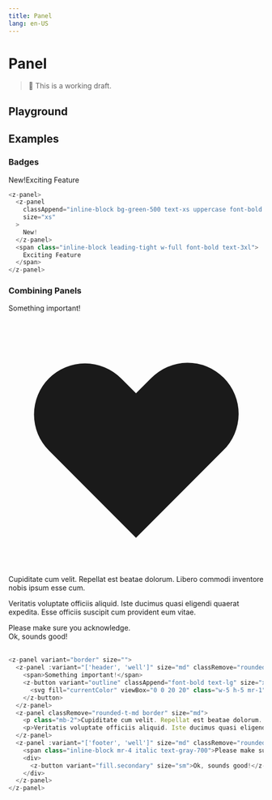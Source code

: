```yaml
---
title: Panel
lang: en-US
---
```


# Panel

> 🚨 This is a working draft.

## Playground

<z-panel-playground />

## **Examples**

### Badges

<z-panel><z-panel classAppend="inline-block bg-green-500 text-xs uppercase font-bold text-white border-white" size="xs">New!</z-panel><span class="inline-block leading-tight w-full font-bold text-3xl">Exciting Feature</span></z-panel>
<br/>

```js
<z-panel>
  <z-panel
    classAppend="inline-block bg-green-500 text-xs uppercase font-bold text-white border-white"
    size="xs"
  >
    New!
  </z-panel>
  <span class="inline-block leading-tight w-full font-bold text-3xl">
    Exciting Feature
  </span>
</z-panel>
```

### Combining Panels

<z-panel variant="border" size="">
  <z-panel :variant="['header', 'well']" size="md" classRemove="rounded-b-md"><span>Something important!</span><z-button variant="outline" classAppend="font-bold text-lg" size="xs" classRemove="px-1"><svg fill="currentColor" viewBox="0 0 20 20" class="w-5 h-5 mr-1"><path fill-rule="evenodd" d="M3.172 5.172a4 4 0 015.656 0L10 6.343l1.172-1.171a4 4 0 115.656 5.656L10 17.657l-6.828-6.829a4 4 0 010-5.656z" clip-rule="evenodd"></path></svg></z-button>
  </z-panel>
  <z-panel classRemove="rounded-t-md border" size="md"><p class="mb-2">Cupiditate cum velit. Repellat est beatae dolorum. Libero commodi inventore nobis ipsum esse cum.</p><p>Veritatis voluptate officiis aliquid. Iste ducimus quasi eligendi quaerat expedita. Esse officiis suscipit cum provident eum vitae.</p></z-panel>
  <z-panel :variant="['footer', 'well']" size="md" classRemove="rounded-t-md"><span class="inline-block mr-4 italic text-gray-700">Please make sure you acknowledge.</span><div><z-button variant="fill.secondary" size="sm">Ok, sounds good!</z-button></div></z-panel>
</z-panel>
<br/>

```js
<z-panel variant="border" size="">
  <z-panel :variant="['header', 'well']" size="md" classRemove="rounded-b-md">
    <span>Something important!</span>
    <z-button variant="outline" classAppend="font-bold text-lg" size="xs" classRemove="px-1">
      <svg fill="currentColor" viewBox="0 0 20 20" class="w-5 h-5 mr-1"><path fill-rule="evenodd" d="M3.172 5.172a4 4 0 015.656 0L10 6.343l1.172-1.171a4 4 0 115.656 5.656L10 17.657l-6.828-6.829a4 4 0 010-5.656z" clip-rule="evenodd"></path></svg>
    </z-button>
  </z-panel>
  <z-panel classRemove="rounded-t-md border" size="md">
    <p class="mb-2">Cupiditate cum velit. Repellat est beatae dolorum. Libero commodi inventore nobis ipsum esse cum.</p>
    <p>Veritatis voluptate officiis aliquid. Iste ducimus quasi eligendi quaerat expedita. Esse officiis suscipit cum provident eum vitae.</p>
  </z-panel>
  <z-panel :variant="['footer', 'well']" size="md" classRemove="rounded-t-md">
    <span class="inline-block mr-4 italic text-gray-700">Please make sure you acknowledge.</span>
    <div>
      <z-button variant="fill.secondary" size="sm">Ok, sounds good!</z-button>
    </div>
  </z-panel>
</z-panel>
```
